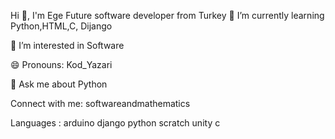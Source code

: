 Hi 👋, I'm Ege
Future software developer from Turkey
🌱 I’m currently learning Python,HTML,C, Dijango

👀 I’m interested in Software

😄 Pronouns: Kod_Yazari

💬 Ask me about Python

Connect with me:
softwareandmathematics

Languages :
arduino django python scratch unity c
